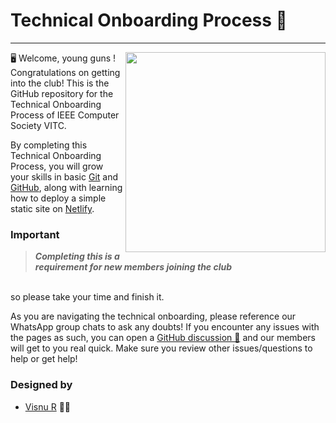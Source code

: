 # Technical Onboarding Process 🚀

<hr/>
<img src = "https://github.com/ComputerSocietyVITC/technical-onboarding/assets/67182544/61ead81e-b5b5-4e1b-9701-3cc259912448" width=320 align="right"/>

  🖥️ Welcome, young guns  ! Congratulations on getting into the club! This is the GitHub repository for the Technical Onboarding Process of IEEE Computer Society VITC. 


  By completing this Technical Onboarding Process, you will grow your skills in basic [Git](https://git-scm.com/) and [GitHub](https://github.com/), along with learning how to deploy a simple static site on [Netlify](https://www.netlify.com/).
<br>

### Important 
> <em> **Completing this is a requirement for new members joining the club** </em>
<br/>
so please take your time and finish it.

As you are navigating the technical onboarding, please reference our WhatsApp group chats to ask any doubts! If you encounter any issues with the pages as such, you can open a [GitHub discussion 📢](https://github.com/ComputerSocietyVITC/technical-onboarding/discussions) and our members will get to you real quick. Make sure you review other issues/questions to help or get help!

### Designed by

- [Visnu R](https://github.com/calciumcarbonate321) 💪🏻



